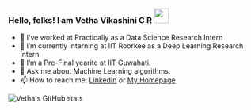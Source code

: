 ### Hello, folks! I am Vetha Vikashini C R <img src="https://raw.githubusercontent.com/MartinHeinz/MartinHeinz/master/wave.gif" width="30px">



- 🔭 I've worked at Practically as a Data Science Research Intern
- 🌱 I’m currently interning at IIT Roorkee as a Deep Learning Research Intern
- 👯 I’m a Pre-Final yearite at IIT Guwahati.
- 💬 Ask me about Machine Learning algorithms.
- 📫 How to reach me: [LinkedIn](https://www.linkedin.com/in/vetha-vikashini-c-81a380b6/ "LinkedIn") or [My Homepage](https://vethssvikas.github.io/ "My Homepage")


![Vetha's GitHub stats](https://github-readme-stats.vercel.app/api?username=vethssvikas&show_icons=true&theme=radical)



